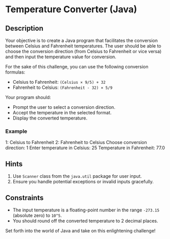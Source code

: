 # Temperature Converter (Java)

## Description

Your objective is to create a Java program that facilitates the conversion between Celsius and Fahrenheit temperatures. The user should be able to choose the conversion direction (from Celsius to Fahrenheit or vice versa) and then input the temperature value for conversion.

For the sake of this challenge, you can use the following conversion formulas:

- Celsius to Fahrenheit: `(Celsius × 9/5) + 32`
- Fahrenheit to Celsius: `(Fahrenheit - 32) × 5/9`

Your program should:

- Prompt the user to select a conversion direction.
- Accept the temperature in the selected format.
- Display the converted temperature.

### Example

1: Celsius to Fahrenheit
2: Fahrenheit to Celsius
Choose conversion direction: 1
Enter temperature in Celsius: 25
Temperature in Fahrenheit: 77.0

## Hints

1. Use `Scanner` class from the `java.util` package for user input.
2. Ensure you handle potential exceptions or invalid inputs gracefully.

## Constraints

- The input temperature is a floating-point number in the range `-273.15` (absolute zero) to `10^5`.
- You should round off the converted temperature to 2 decimal places.

Set forth into the world of Java and take on this enlightening challenge!
